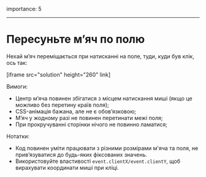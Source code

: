 importance: 5

---

# Пересуньте м’яч по полю

Нехай м’яч переміщається при натисканні на поле, туди, куди був клік, ось так:

[iframe src="solution" height="260" link]

Вимоги:

- Центр м’яча повинен збігатися з місцем натискання миші (якщо це можливо без перетину країв поля);
- CSS-анімація бажана, але не є обов’язковою;
- М’яч у жодному разі не повинен перетинати межі поля;
- При прокручуванні сторінки нічого не повинно ламатися;

Нотатки:

- Код повинен уміти працювати з різними розмірами м'яча та поля, не прив’язуватися до будь-яких фіксованих значень.
- Використовуйте властивості `event.clientX/event.clientY`, щоб вирахувати координати миші при кліці.
